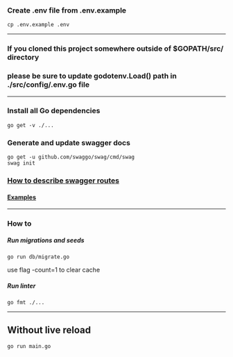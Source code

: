 ### Create .env file from .env.example
```
cp .env.example .env
```
___
### If you cloned this project somewhere outside of $GOPATH/src/ directory
### please be sure to update godotenv.Load() path in ./src/config/.env.go file
___
### Install all Go dependencies
```
go get -v ./...
```
### Generate and update swagger docs
```
go get -u github.com/swaggo/swag/cmd/swag
swag init
```
### [How to describe swagger routes](https://github.com/swaggo/swag/blob/master/README.md)
#### [Examples](https://github.com/swaggo/swag/blob/master/example/celler/controller/examples.go)
___
### How to 
##### Run migrations and seeds
```
go run db/migrate.go
```

use flag -count=1 to clear cache
##### Run linter
```
go fmt ./...
```
___

## Without live reload
```
go run main.go
```
